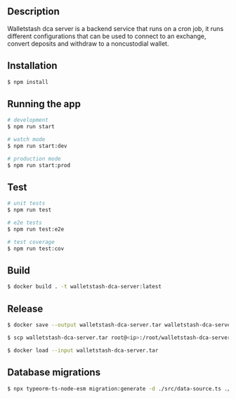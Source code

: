 ## Description

Walletstash dca server is a backend service that runs on a cron job, it runs different configurations that can be used
to connect to an exchange, convert deposits and withdraw to a noncustodial wallet. 

## Installation

```bash
$ npm install
```

## Running the app

```bash
# development
$ npm run start

# watch mode
$ npm run start:dev

# production mode
$ npm run start:prod
```

## Test

```bash
# unit tests
$ npm run test

# e2e tests
$ npm run test:e2e

# test coverage
$ npm run test:cov
```

## Build
```bash
$ docker build . -t walletstash-dca-server:latest 
```

## Release
```bash
$ docker save --output walletstash-dca-server.tar walletstash-dca-server:latest

$ scp walletstash-dca-server.tar root@<ip>:/root/walletstash-dca-server/

$ docker load --input walletstash-dca-server.tar

```

## Database migrations
```bash
$ npx typeorm-ts-node-esm migration:generate -d ./src/data-source.ts ./src/migrations/inital
```
